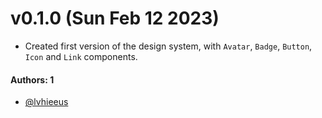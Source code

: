 # v0.1.0 (Sun Feb 12 2023)

- Created first version of the design system, with `Avatar`, `Badge`, `Button`, `Icon` and `Link` components.

#### Authors: 1

- [@lvhieeus](https://github.com/lvhieeus)
